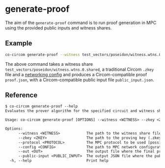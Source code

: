 # generate-proof

The aim of the `generate-proof` command is to run proof generation in MPC using the provided public inputs and witness shares.

## Example

```bash
co-circom generate-proof --witness test_vectors/poseidon/witness.wtns.0.shared --zkey test_vectors/poseidon/poseidon.zkey --protocol REP3 --config configs/party1.toml --out proof.json --public-input public_input.json
```

The above command takes a witness share `test_vectors/poseidon/witness.wtns.0.shared`, a traditional Circom `.zkey` file and a [networking config](./network-config.md) and produces a Circom-compatible proof `proof.json`, with a Circom-compatible public input file `public_input.json`.

## Reference

```txt
$ co-circom generate-proof --help
Evaluates the prover algorithm for the specified circuit and witness share in MPC

Usage: co-circom generate-proof [OPTIONS] --witness <WITNESS> --zkey <ZKEY> --protocol <PROTOCOL> --config <CONFIG>

Options:
      --witness <WITNESS>            The path to the witness share file
      --zkey <ZKEY>                  The path to the proving key (.zkey) file, generated by snarkjs setup phase
      --protocol <PROTOCOL>          The MPC protocol to be used [possible values: REP3]
      --config <CONFIG>              The path to MPC network configuration file
      --out <OUT>                    The output file where the final proof is written to. If not passed, this party will not write the proof to a file
      --public-input <PUBLIC_INPUT>  The output JSON file where the public inputs are written to. If not passed, this party will not write the public inputs to a file
  -h, --help                         Print help
```
